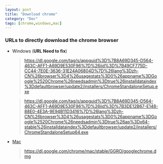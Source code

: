 ```yaml
---
layout: post
title: "Download chrome"
category: "Doc"
tags: [chrome,windows,mac]
---
```


### URLs to directly download the chrome browser

- Windows (**URL Need to fix**)

  > https://dl.google.com/tag/s/appguid%3D%7B8A69D345-D564-463C-AFF1-A69D9E530F96%7D%26iid%3D%7B49CF775D-CC44-7E0E-3636-31E24A06804D%7D%26lang%3Dzh-CN%26browser%3D4%26usagestats%3D0%26appname%3DGoogle%2520Chrome%26needsadmin%3Dtrue%26installdataindex%3Ddefaultbrowser/update2/installers/ChromeStandaloneSetup.exe

  > https://dl.google.com/tag/s/appguid%3D%7B8A69D345-D564-463C-AFF1-A69D9E530F96%7D%26iid%3D%7B3DE12B67-E148-88E0-4E3A-9E94B11D3416%7D%26lang%3Dzh-CN%26browser%3D4%26usagestats%3D0%26appname%3DGoogle%2520Chrome%26needsadmin%3Dtrue%26ap%3Dx64-stable%26installdataindex%3Ddefaultbrowser/update2/installers/ChromeStandaloneSetup64.exe
  
- [Mac](https://dl.google.com/chrome/mac/stable/GGRO/googlechrome.dmg)

  > https://dl.google.com/chrome/mac/stable/GGRO/googlechrome.dmg
